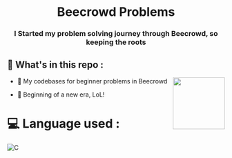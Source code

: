 <h1 align="center">Beecrowd Problems</h1>
<h3 align="center">I Started my problem solving journey through Beecrowd, so keeping the roots</h3>

## 🤔 What's in this repo :
<img align="right" height="120" src="https://media1.tenor.com/m/y2JXkY1pXkwAAAAC/cat-computer.gif"  />

 
- 📌 My codebases for beginner problems in Beecrowd

- 📌 Beginning of a new era, LoL!

# 💻 Language used :
![C](https://img.shields.io/badge/c-%2300599C.svg?style=for-the-badge&logo=c&logoColor=white) 
